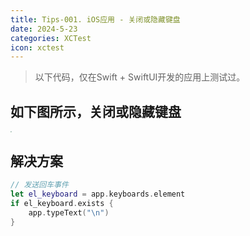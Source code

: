 ```yaml
---
title: Tips-001. iOS应用 - 关闭或隐藏键盘
date: 2024-5-23
categories: XCTest
icon: xctest
---
```


> 以下代码，仅在Swift + SwiftUI开发的应用上测试过。

## 如下图所示，关闭或隐藏键盘

<img src="/images/examples/keyboard.png" style="zoom: 15% !important;" />

## 解决方案

```swift
// 发送回车事件
let el_keyboard = app.keyboards.element
if el_keyboard.exists {
    app.typeText("\n")
}
```